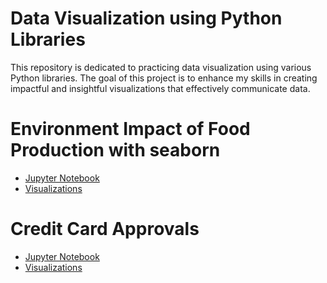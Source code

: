 # Data Visualization using Python Libraries

This repository is dedicated to practicing data visualization using various Python libraries. The goal of this project is to enhance my skills in creating impactful and insightful visualizations that effectively communicate data.

# Environment Impact of Food Production with seaborn
- [Jupyter Notebook](https://github.com/georgemcculloch/Enviroment-Impact-Of-Food-Production/blob/main/food.ipynb)
- [Visualizations](https://github.com/georgemcculloch/Data-Viz/blob/main/Environment-impact/food.ipynb)

# Credit Card Approvals
- [Jupyter Notebook](https://github.com/georgemcculloch/Data-Viz/blob/main/Credit-Card-Approvals/ccdf.ipynb)
- [Visualizations](https://github.com/georgemcculloch/Data-Viz/tree/main/Credit-Card-Approvals/images)
